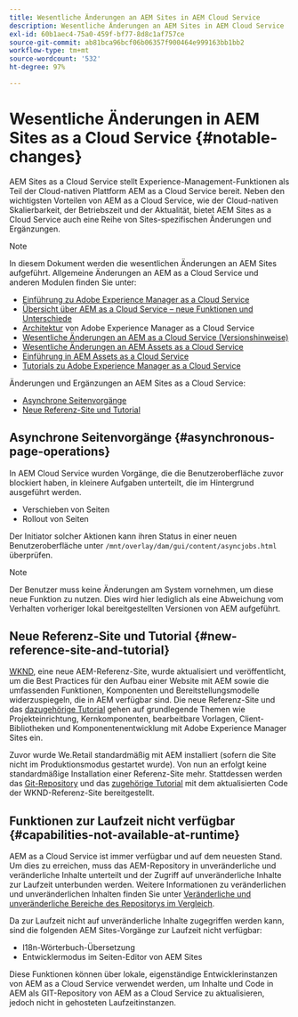 ```yaml
---
title: Wesentliche Änderungen an AEM Sites in AEM Cloud Service
description: Wesentliche Änderungen an AEM Sites in AEM Cloud Service
exl-id: 60b1aec4-75a0-459f-bf77-8d8c1af757ce
source-git-commit: ab81bca96bcf06b06357f900464e999163bb1bb2
workflow-type: tm+mt
source-wordcount: '532'
ht-degree: 97%

---
```


# Wesentliche Änderungen in AEM Sites as a Cloud Service {#notable-changes}

AEM Sites as a Cloud Service stellt Experience-Management-Funktionen als Teil der Cloud-nativen Plattform AEM as a Cloud Service bereit. Neben den wichtigsten Vorteilen von AEM as a Cloud Service, wie der Cloud-nativen Skalierbarkeit, der Betriebszeit und der Aktualität, bietet AEM Sites as a Cloud Service auch eine Reihe von Sites-spezifischen Änderungen und Ergänzungen.

>[!NOTE]
>In diesem Dokument werden die wesentlichen Änderungen an AEM Sites aufgeführt. Allgemeine Änderungen an AEM as a Cloud Service und anderen Modulen finden Sie unter:
>
>* [Einführung zu Adobe Experience Manager as a Cloud Service](/help/overview/introduction.md)
>* [Übersicht über AEM as a Cloud Service – neue Funktionen und Unterschiede](/help/overview/what-is-new-and-different.md)
>* [Architektur](/help/overview/architecture.md) von Adobe Experience Manager as a Cloud Service
>* [Wesentliche Änderungen an AEM as a Cloud Service (Versionshinweise)](/help/release-notes/aem-cloud-changes.md)
>* [Wesentliche Änderungen an AEM Assets as a Cloud Service](/help/assets/assets-cloud-changes.md)
>* [Einführung in AEM Assets as a Cloud Service](/help/assets/overview.md)
>* [Tutorials zu Adobe Experience Manager as a Cloud Service](https://experienceleague.adobe.com/docs/experience-manager-learn/cloud-service/overview.html?lang=de)


Änderungen und Ergänzungen an AEM Sites as a Cloud Service:

* [Asynchrone Seitenvorgänge](#asynchronous-page-operations)
* [Neue Referenz-Site und Tutorial](#new-reference-site-and-tutorial)

## Asynchrone Seitenvorgänge {#asynchronous-page-operations}

In AEM Cloud Service wurden Vorgänge, die die Benutzeroberfläche zuvor blockiert haben, in kleinere Aufgaben unterteilt, die im Hintergrund ausgeführt werden.

* Verschieben von Seiten
* Rollout von Seiten

Der Initiator solcher Aktionen kann ihren Status in einer neuen Benutzeroberfläche unter `/mnt/overlay/dam/gui/content/asyncjobs.html` überprüfen.

>[!NOTE]
>
>Der Benutzer muss keine Änderungen am System vornehmen, um diese neue Funktion zu nutzen. Dies wird hier lediglich als eine Abweichung vom Verhalten vorheriger lokal bereitgestellten Versionen von AEM aufgeführt.

## Neue Referenz-Site und Tutorial {#new-reference-site-and-tutorial}

[WKND](https://wknd.site/), eine neue AEM-Referenz-Site, wurde aktualisiert und veröffentlicht, um die Best Practices für den Aufbau einer Website mit AEM sowie die umfassenden Funktionen, Komponenten und Bereitstellungsmodelle widerzuspiegeln, die in AEM verfügbar sind. Die neue Referenz-Site und das [dazugehörige Tutorial](https://experienceleague.adobe.com/docs/experience-manager-learn/getting-started-wknd-tutorial-develop/overview.html) gehen auf grundlegende Themen wie Projekteinrichtung, Kernkomponenten, bearbeitbare Vorlagen, Client-Bibliotheken und Komponentenentwicklung mit Adobe Experience Manager Sites ein.

Zuvor wurde We.Retail standardmäßig mit AEM installiert (sofern die Site nicht im Produktionsmodus gestartet wurde). Von nun an erfolgt keine standardmäßige Installation einer Referenz-Site mehr. Stattdessen werden das [Git-Repository](https://github.com/adobe/aem-guides-wknd/) und das [zugehörige Tutorial](https://experienceleague.adobe.com/docs/experience-manager-learn/getting-started-wknd-tutorial-develop/overview.html) mit dem aktualisierten Code der WKND-Referenz-Site bereitgestellt.

## Funktionen zur Laufzeit nicht verfügbar {#capabilities-not-available-at-runtime}

AEM as a Cloud Service ist immer verfügbar und auf dem neuesten Stand. Um dies zu erreichen, muss das AEM-Repository in unveränderliche und veränderliche Inhalte unterteilt und der Zugriff auf unveränderliche Inhalte zur Laufzeit unterbunden werden. Weitere Informationen zu veränderlichen und unveränderlichen Inhalten finden Sie unter [Veränderliche und unveränderliche Bereiche des Repositorys im Vergleich](/help/implementing/developing/introduction/aem-project-content-package-structure.md#mutable-vs-immutable).

Da zur Laufzeit nicht auf unveränderliche Inhalte zugegriffen werden kann, sind die folgenden AEM Sites-Vorgänge zur Laufzeit nicht verfügbar:

* I18n-Wörterbuch-Übersetzung
* Entwicklermodus im Seiten-Editor von AEM Sites

Diese Funktionen können über lokale, eigenständige Entwicklerinstanzen von AEM as a Cloud Service verwendet werden, um Inhalte und Code in AEM als GIT-Repository von AEM as a Cloud Service zu aktualisieren, jedoch nicht in gehosteten Laufzeitinstanzen.
